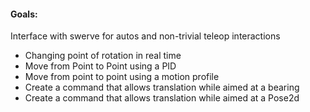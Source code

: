 
#### Goals: 
Interface with swerve for autos and non-trivial teleop interactions

- Changing point of rotation in real time
- Move from Point to Point using a PID
- Move from point to point using a motion profile
- Create a command that allows translation while aimed at a bearing
- Create a command that allows translation while aimed at a Pose2d